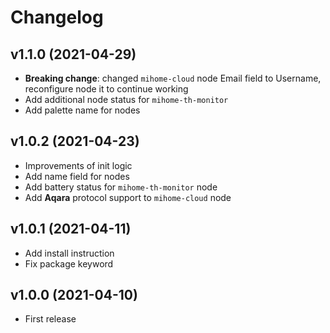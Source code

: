 # Changelog

## v1.1.0 (2021-04-29)

* **Breaking change**: changed `mihome-cloud` node Email field to Username, reconfigure node it to continue working
* Add additional node status for `mihome-th-monitor`
* Add palette name for nodes

## v1.0.2 (2021-04-23)

* Improvements of init logic
* Add name field for nodes
* Add battery status for `mihome-th-monitor` node
* Add **Aqara** protocol support to `mihome-cloud` node

## v1.0.1 (2021-04-11)

* Add install instruction
* Fix package keyword

## v1.0.0 (2021-04-10)

* First release
